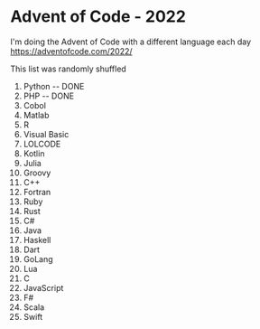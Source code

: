 # Advent of Code - 2022 

I'm doing the Advent of Code with a different language each day
https://adventofcode.com/2022/

This list was randomly shuffled
1. Python -- DONE
2. PHP -- DONE
3. Cobol
4. Matlab
5. R
6. Visual Basic
7. LOLCODE
8. Kotlin
9. Julia
10. Groovy
11. C++
12. Fortran
13. Ruby
14. Rust
15. C#
16. Java
17. Haskell
18. Dart
19. GoLang
20. Lua
21. C
22. JavaScript
23. F#
24. Scala
25. Swift
